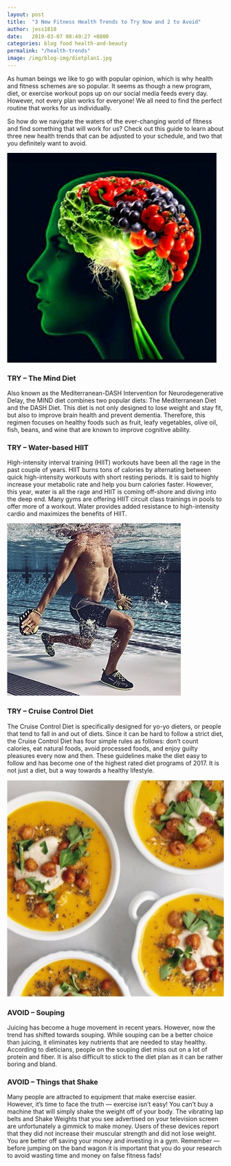 ```yaml
---
layout: post
title:  "3 New Fitness Health Trends to Try Now and 2 to Avoid"
author: jess1818
date:   2019-03-07 08:49:27 +0800
categories: blog food health-and-beauty
permalink: "/health-trends"
image: /img/blog-img/dietplan1.jpg
---
```



<div class="row">
<div class="col-xs-12">
<p>
As human beings we like to go with popular opinion, which is why health and fitness schemes are so popular. It seems as though a new program, diet, or exercise workout pops up on our social media feeds every day. However, not every plan works for everyone! We all need to find the perfect routine that works for us individually.
</p>
<p>
So how do we navigate the waters of the ever-changing world of fitness and find something that will work for us? Check out this guide to learn about three new health trends that can be adjusted to your schedule, and two that you definitely want to avoid.
</p>
</div>
</div>


<div class="row">
<div class="col-xs-12 col-sm-6">
<img src="../../img/blog-img/brain.jpg"/>
</div>
<div class="col-xs-12 col-sm-6">
<h3 class="green">
TRY – The Mind Diet
</h3>
<p>
Also known as the Mediterranean-DASH Intervention for Neurodegenerative Delay, the MIND diet combines two popular diets: The Mediterranean Diet and the DASH Diet. This diet is not only designed to lose weight and stay fit, but also to improve brain health and prevent dementia. Therefore, this regimen focuses on healthy foods such as fruit, leafy vegetables, olive oil, fish, beans, and wine that are known to improve cognitive ability.
</p>
</div>
</div>


<div class="row">
<div class="col-xs-12 col-sm-6">
<h3 class="aqua">TRY – Water-based HIIT</h3>
<p>
High-intensity interval training (HIIT) workouts have been all the rage in the past couple of years. HIIT burns tons of calories by alternating between quick high-intensity workouts with short resting periods. It is said to highly increase your metabolic rate and help you burn calories faster. However, this year, water is all the rage and HIIT is coming off-shore and diving into the deep end. Many gyms are offering HIIT circuit class trainings in pools to offer more of a workout. Water provides added resistance to high-intensity cardio and maximizes the benefits of HIIT.
</p>
</div>
<div class="col-xs-12 col-sm-6">
<img src="../../img/blog-img/water-hiit.jpg"/>
<br>
</div>
</div>

<div class="row">
<div class="col-xs-12">
<h3 class="forest">
TRY – Cruise Control Diet
</h3>
<p>
The Cruise Control Diet is specifically designed for yo-yo dieters, or people that tend to fall in and out of diets. Since it can be hard to follow a strict diet, the Cruise Control Diet has four simple rules as follows: don’t count calories, eat natural foods, avoid processed foods, and enjoy guilty pleasures every now and then. These guidelines make the diet easy to follow and has become one of the highest rated diet programs of 2017. It is not just a diet, but a way towards a healthy lifestyle.
</p>
</div>
</div>

<div class="row">
<div class="col-xs-12 col-sm-6">
<img src="../../img/blog-img/soup.jpg"/>
</div>
<div class="col-xs-12 col-sm-6">
<h3 class="red">
AVOID – Souping
</h3>
<p>
Juicing has become a huge movement in recent years. However, now the trend has shifted towards souping. While souping can be a better choice than juicing, it eliminates key nutrients that are needed to stay healthy. According to dieticians, people on the souping diet miss out on a lot of protein and fiber. It is also difficult to stick to the diet plan as it can be rather boring and bland.  
</p>
</div>
</div>

<div class="row">
<div class="col-xs-12">
<h3 class="orange">
AVOID – Things that Shake
</h3>
<p>
Many people are attracted to equipment that make exercise easier. However, it’s time to face the truth –– exercise isn’t easy! You can’t buy a machine that will simply shake the weight off of your body. The vibrating lap belts and Shake Weights that you see advertised on your television screen are unfortunately a gimmick to make money. Users of these devices report that they did not increase their muscular strength and did not lose weight. You are better off saving your money and investing in a gym. Remember –– before jumping on the band wagon it is important that you do your research to avoid wasting time and money on false fitness fads!
</p>
</div>
</div>
